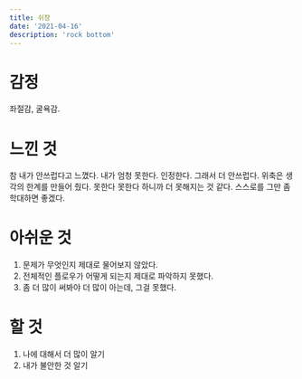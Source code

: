 ```yaml
---
title: 쉬장
date: '2021-04-16'
description: 'rock bottom'
---
```


# 감정
좌절감, 굴욕감.

# 느낀 것
참 내가 안쓰럽다고 느꼈다. 내가 엄청 못한다. 인정한다. 그래서 더 안쓰럽다. 위축은 생각의 한계를 만들어 줬다. 못한다 못한다 하니까 더 못해지는 것 같다. 스스로를 그만 좀 학대하면 좋겠다. 

# 아쉬운 것
1. 문제가 무엇인지 제대로 물어보지 않았다.
1. 전체적인 플로우가 어떻게 되는지 제대로 파악하지 못했다.
1. 좀 더 많이 써봐야 더 많이 아는데, 그걸 못했다.

# 할 것
1. 나에 대해서 더 많이 알기
1. 내가 불안한 것 알기


